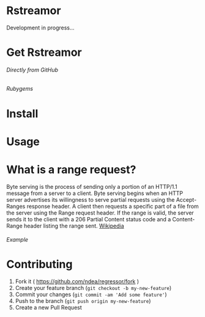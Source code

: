 # Rstreamor
Development in progress...

# Get Rstreamor
###### Directly from GitHub
###### Rubygems
# Install
# Usage
# What is a range request?
Byte serving is the process of sending only a portion of an HTTP/1.1 message from a server to a client. Byte serving begins when an HTTP server advertises its willingness to serve partial requests using the Accept-Ranges response header. A client then requests a specific part of a file from the server using the Range request header. If the range is valid, the server sends it to the client with a 206 Partial Content status code and a Content-Range header listing the range sent. [Wikipedia](https://en.wikipedia.org/wiki/Byte_serving)
###### Example
###### 
# Contributing

1. Fork it ( https://github.com/ndea/regressor/fork )
2. Create your feature branch (`git checkout -b my-new-feature`)
3. Commit your changes (`git commit -am 'Add some feature'`)
4. Push to the branch (`git push origin my-new-feature`)
5. Create a new Pull Request
